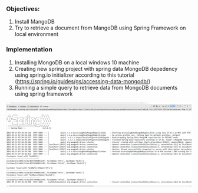 ### Objectives:
1. Install MangoDB
2. Try to retrieve a document from MangoDB using Spring Framework on local environment

### Implementation
1. Installing MongoDB on a local windows 10 machine
2. Creating new spring project with spring data MongoDB depedency using spring.io initializer according to this tutorial (https://spring.io/guides/gs/accessing-data-mongodb/)
3. Running a simple query to retrieve data from MongoDB documents using spring framework 


![Image](https://github.com/ufra94/SRIN-Test/blob/main/Question%205%20-%20Trying%20MangoDB/Screenshot2.PNG)


